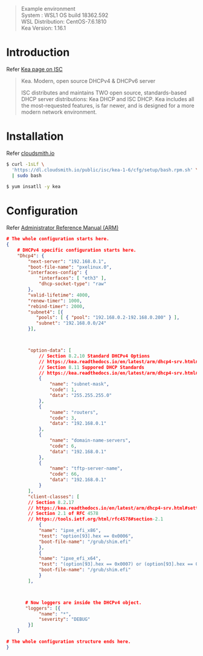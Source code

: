 > Example environment  
> System : WSL1 OS build 18362.592  
> WSL Distribution: CentOS-7.6.1810  
> Kea Version: 1.16.1



# Introduction

Refer [Kea page on ISC](https://www.isc.org/kea/)

> Kea. Modern, open source DHCPv4 & DHCPv6 server
>
> ISC distributes and maintains TWO open source, standards-based DHCP server distributions: Kea DHCP and ISC DHCP. Kea includes all the most-requested features, is far newer, and is designed for a more modern network environment.



# Installation

Refer [cloudsmith.io](https://cloudsmith.io/~isc/repos/kea-1-6/setup/#formats-rpm)

```bash
$ curl -1sLf \
  'https://dl.cloudsmith.io/public/isc/kea-1-6/cfg/setup/bash.rpm.sh' \
  | sudo bash
  
$ yum insatll -y kea
```



# Configuration

Refer [Administrator Reference Manual (ARM)](https://kea.readthedocs.io/en/latest/arm/config.html)

```json
# The whole configuration starts here.
{
    # DHCPv4 specific configuration starts here.
    "Dhcp4": {
        "next-server": "192.168.0.1",
        "boot-file-name": "pxelinux.0",
        "interfaces-config": {
            "interfaces": [ "eth3" ],
            "dhcp-socket-type": "raw"
        },
        "valid-lifetime": 4000,
        "renew-timer": 1000,
        "rebind-timer": 2000,
        "subnet4": [{
           "pools": [ { "pool": "192.168.0.2-192.168.0.200" } ],
           "subnet": "192.168.0.0/24"
        }],



        "option-data": [
            // Section 8.2.10 Standard DHCPv4 Options
            // https://kea.readthedocs.io/en/latest/arm/dhcp4-srv.html#dhcp4-std-options-list
            // Section 8.11 Suppored DHCP Standards
            // https://kea.readthedocs.io/en/latest/arm/dhcp4-srv.html#supported-dhcp-standards
            {
                "name": "subnet-mask",
                "code": 1,
                "data": "255.255.255.0"
            },
            {
                "name": "routers",
                "code": 3,
                "data": "192.168.0.1"
            },
            {
                "name": "domain-name-servers",
                "code": 6,
                "data": "192.168.0.1"
            },
            {
                "name": "tftp-server-name",
                "code": 66,
                "data": "192.168.0.1"
            }
        ],
        "client-classes": [
        // Section 8.2.17
        // https://kea.readthedocs.io/en/latest/arm/dhcp4-srv.html#setting-fixed-fields-in-classification
        // Section 2.1 of RFC 4578
        // https://tools.ietf.org/html/rfc4578#section-2.1
            {
            "name": "ipxe_efi_x86",
            "test": "option[93].hex == 0x0006",
            "boot-file-name": "/grub/shim.efi"
            },
            {
            "name": "ipxe_efi_x64",
            "test": "(option[93].hex == 0x0007) or (option[93].hex == 0x0009)",
            "boot-file-name": "/grub/shim.efi"
            }
        ],



       # Now loggers are inside the DHCPv4 object.
       "loggers": [{
            "name": "*",
            "severity": "DEBUG"
        }]
    }

# The whole configuration structure ends here.
}
```